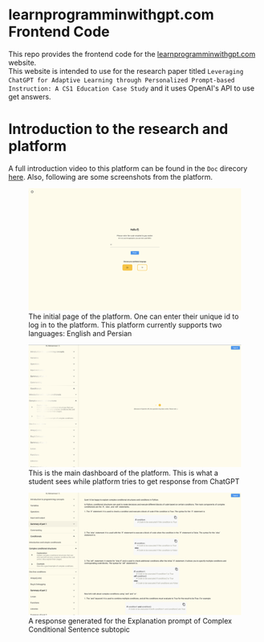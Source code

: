 # learnprogramminwithgpt.com Frontend Code

This repo provides the frontend code for the [learnprogramminwithgpt.com](learnprogrammingwithgpt.com) website. <br/>
This website is intended to use for the research paper titled `Leveraging ChatGPT for Adaptive Learning through Personalized Prompt-based Instruction: A CS1 Education Case Study` and it uses OpenAI's API to use get answers.

# Introduction to the research and platform
A full introduction video to this platform can be found in the `Doc` direcory [here](<Doc/Video Presentation.mp4>). Also, following are some screenshots from the platform.

<figure>
  <img src="Doc/SC1.png" alt="Platform's first page">
  <figcaption>The initial page of the platform. One can enter their unique id to log in to the platform. This platform currently supports two languages: English and Persian</figcaption>
</figure>

<figure>
  <img src="Doc/SC2.png" alt="Loading a response">
  <figcaption>This is the main dashboard of the platform. This is what a student sees while platform tries to get response from ChatGPT</figcaption>
</figure>

<figure>
  <img src="Doc/SC3.png" alt="Alt text">
  <figcaption>A response generated for the Explanation prompt of Complex Conditional Sentence subtopic</figcaption>
</figure>

